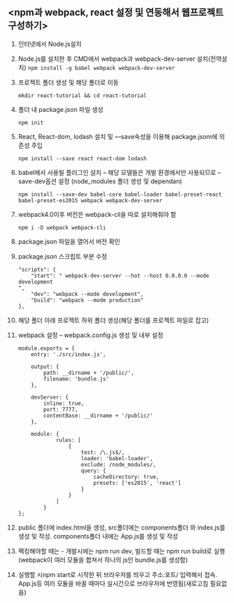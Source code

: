 ## <npm과 webpack, react 설정 및 연동해서 웹프로젝트 구성하기>

1. 인터넷에서 Node.js설치
2. Node.js를 설치한 후 CMD에서  webpack과 webpack-dev-server 설치(전역설치)
        ```
		npm install -g babel webpack webpack-dev-server
        ```
3. 프로젝트 폴더 생성 및 해당 폴더로 이동
    ```
	mkdir react-tutorial && cd react-tutorial
    ```
4. 폴더 내 package.json 파일 생성
	```
    npm init
    ```
5. React, React-dom, lodash 설치 및 ––save속성을 이용해 package.jsom에 의존성 주입
    ```
	npm install --save react react-dom lodash
    ```
6. babel에서 사용될 플러그인 설치 – 해당 모델들은 개발 환경에서만 사용되므로 –save-dev옵션 설정 (node_modules 폴더 생성 및 dependan)
    ```
    npm install --save-dev babel-core babel-loader babel-preset-react babel-preset-es2015 webpack webpack-dev-server
    ```
7. webpack4.0이후 버전은 webpack-cil을 따로 설치해줘야 함
    ```
    npm i -D webpack webpack-cli
    ```
8. package.json 파일을 열어서 버전 확인
9. package.json 스크립트 부분 수정
    ```
    "scripts": {
        "start": " webpack-dev-server --hot --host 0.0.0.0 --mode development
    ",
        "dev": "webpack --mode development",
        "build": "webpack --mode production"
    },
    ```

10. 해당 폴더 아래 프로젝트 하위 폴더 생성(해당 폴더를 프로젝트 파일로 잡고)
11. webpack 설정 – webpack.config.js 생성 및 내부 설정
    ```
    module.exports = {
        entry: './src/index.js',

        output: {
            path: __dirname + '/public/',
            filename: 'bundle.js'
        },

        devServer: {
            inline: true,
            port: 7777,
            contentBase: __dirname + '/public/'
        },

        module: {
                rules: [
                    {
                        test: /\.js$/,
                        loader: 'babel-loader',
                        exclude: /node_modules/,
                        query: {
                            cacheDirectory: true,
                            presets: ['es2015', 'react']
                        }
                    }
                ]
            }
    };
    ```
12. public 폴더에 index.html을 생성, src폴더에는 components폴더 와 index.js를 생성 및 작성. components폴더 내에는  App.js를 생성 및 작성

13. 팩킹해야할 때는 - 개발시에는 npm run dev, 빌드할 때는 npm run build로 실행
     (webpack이 여러 모듈을 합쳐서 하나의 js인 bundle.js를 생성함)


14. 실행할 시npm start로 시작한 뒤
브라우저를 띄우고 주소:포트/ 입력해서 접속. App.js등 여러 모듈을 바꿀 때마다 실시간으로 브라우저에 반영됨(새로고침 필요없음)
